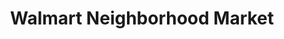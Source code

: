 ---
title: "Walmart Neighborhood Market"
url: /pinellas-park/walmart-neighborhood-market/
shop: Supermarkt
---